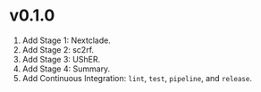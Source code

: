 # v0.1.0

1. Add Stage 1: Nextclade.
1. Add Stage 2: sc2rf.
1. Add Stage 3: UShER.
1. Add Stage 4: Summary.
1. Add Continuous Integration: `lint`, `test`, `pipeline`, and `release`.
